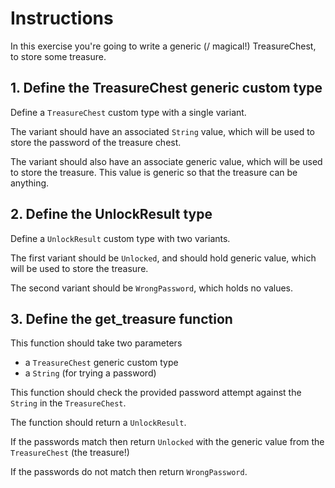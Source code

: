 # Instructions

In this exercise you're going to write a generic (/ magical!) TreasureChest, to store some treasure.

## 1. Define the TreasureChest generic custom type

Define a `TreasureChest` custom type with a single variant.

The variant should have an associated `String` value, which will be used to store the password of the treasure chest.

The variant should also have an associate generic value, which will be used to store the treasure.
This value is generic so that the treasure can be anything.

## 2. Define the UnlockResult type

Define a `UnlockResult` custom type with two variants.

The first variant should be `Unlocked`, and should hold generic value, which will be used to store the treasure.

The second variant should be `WrongPassword`, which holds no values.

## 3. Define the get_treasure function

This function should take two parameters

- a `TreasureChest` generic custom type
- a `String` (for trying a password)

This function should check the provided password attempt against the `String` in the `TreasureChest`.

The function should return a `UnlockResult`.

If the passwords match then return `Unlocked` with the generic value from the `TreasureChest` (the treasure!)

If the passwords do not match then return `WrongPassword`.

